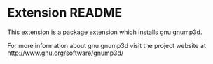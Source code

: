 # Extension README

This extension is a package extension which installs gnu gnump3d.

For more information about gnu gnump3d visit the project website at
http://www.gnu.org/software/gnump3d/

